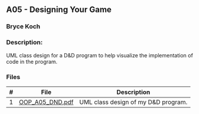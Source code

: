 ## A05 - Designing Your Game
### Bryce Koch
### Description:

UML class design for a D&D program to help visualize the implementation of code in the program.

### Files

|   #   | File     | Description                      |
| :---: | -------- | -------------------------------- |
|   1   | [OOP_A05_DND.pdf](https://github.com/BKoch74/2143-OOP-Koch/blob/main/Assignments/A05/OOP_A05_DND.pdf) | UML class design of my D&D program. |
